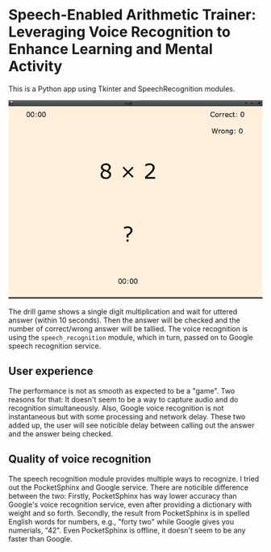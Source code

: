 # Speech-Enabled Arithmetic Trainer: Leveraging Voice Recognition to Enhance Learning and Mental Activity

This is a Python app using Tkinter and SpeechRecognition modules.

![](screenshot.png)

The drill game shows a single digit multiplication and wait for uttered answer
(within 10 seconds).  Then the answer will be checked and the number of
correct/wrong answer will be tallied. The voice recognition is using the
`speech_recognition` module, which in turn, passed on to Google speech
recognition service.

## User experience

The performance is not as smooth as expected to be a "game". Two reasons for
that: It doesn't seem to be a way to capture audio and do recognition
simultaneously. Also, Google voice recognition is not instantaneous but with
some processing and network delay. These two added up, the user will see
noticible delay between calling out the answer and the answer being checked.

## Quality of voice recognition

The speech recognition module provides multiple ways to recognize. I tried out
the PocketSphinx and Google service. There are noticible difference between the
two: Firstly, PocketSphinx has way lower accuracy than Google's voice
recognition service, even after providing a dictionary with weight and so forth.
Secondly, the result from PocketSphinx is in spelled English words for numbers,
e.g., "forty two" while Google gives you numerials, "42". Even PocketSphinx is
offline, it doesn't seem to be any faster than Google.
